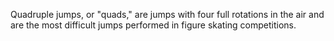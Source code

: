 Quadruple jumps, or "quads," are jumps with four full rotations in the air and are the most difficult jumps performed in figure skating competitions.
